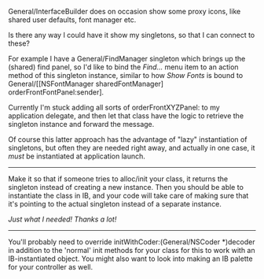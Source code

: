 General/InterfaceBuilder does on occasion show some proxy icons, like shared user defaults, font manager etc.

Is there any way I could have it show my singletons, so that I can connect to these?

For example I have a General/FindManager singleton which brings up the (shared) find panel, so I'd like to bind the *Find...* menu item to an action method of this singleton instance, similar to how *Show Fonts* is bound to     General/[[NSFontManager sharedFontManager] orderFrontFontPanel:sender].

Currently I'm stuck adding all sorts of     orderFrontXYZPanel: to my application delegate, and then let that class have the logic to retrieve the singleton instance and forward the message.

Of course this latter approach has the advantage of "lazy" instantiation of singletons, but often they are needed right away, and actually in one case, it *must* be instantiated at application launch.

----

Make it so that if someone tries to alloc/init your class, it returns the singleton instead of creating a new instance. Then you should be able to instantiate the class in IB, and your code will take care of making sure that it's pointing to the actual singleton instead of a separate instance.

*Just what I needed! Thanks a lot!*

----

You'll probably need to override     initWithCoder:(General/NSCoder *)decoder in addition to the 'normal' init methods for your class for this to work with an IB-instantiated object. You might also want to look into making an IB palette for your controller as well.